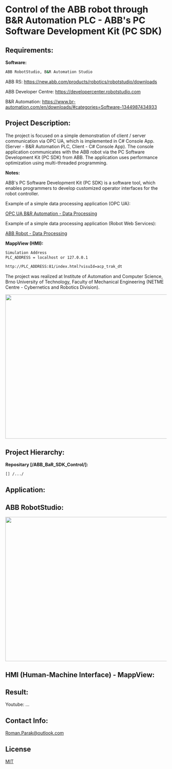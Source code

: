 # Control of the ABB robot through B&R Automation PLC - ABB's PC Software Development Kit (PC SDK)

## Requirements:

**Software:**
```bash
ABB RobotStudio, B&R Automation Studio
```
ABB RS: https://new.abb.com/products/robotics/robotstudio/downloads

ABB Developer Centre: https://developercenter.robotstudio.com

B&R Automation: https://www.br-automation.com/en/downloads/#categories=Software-1344987434933

## Project Description:

The project is focused on a simple demonstration of client / server communication via OPC UA, which is implemented in C# Console App. (Server - B&R Automation PLC, Client - C# Console App). The console application communicates with the ABB robot via the PC Software Development Kit (PC SDK) from ABB. The application uses performance optimization using multi-threaded programming.

**Notes:**

ABB's PC Software Development Kit (PC SDK) is a software tool, which enables programmers to develop customized operator interfaces for the robot controller.

Example of a simple data processing application (OPC UA):

[OPC UA B&R Automation - Data Processing](https://github.com/rparak/OPCUA_Simple)

Example of a simple data processing application (Robot Web Services):

[ABB Robot - Data Processing](https://github.com/rparak/ABB_Robot_data_processing/)

**MappView (HMI):**
```bash
Simulation Address
PLC_ADDRESS = localhost or 127.0.0.1

http://PLC_ADDRESS:81/index.html?visuId=acp_trak_dt
```

The project was realized at Institute of Automation and Computer Science, Brno University of Technology, Faculty of Mechanical Engineering (NETME Centre - Cybernetics and Robotics Division).

<p align="center">
  <img src="https://github.com/rparak/ABB_BaR_SDK_Control/blob/main/images/sdk_diagram.png" width="800" height="450">
</p>


## Project Hierarchy:

**Repositary [/ABB_BaR_SDK_Control/]:**

```bash
[] /.../
```

## Application:

## ABB RobotStudio:

<p align="center">
  <img src="https://github.com/rparak/ABB_BaR_SDK_Control/blob/main/images/abb_app.PNG" width="800" height="450">
</p>

## HMI (Human-Machine Interface) - MappView:

## Result:

Youtube: ...

## Contact Info:
Roman.Parak@outlook.com

## License
[MIT](https://choosealicense.com/licenses/mit/)
